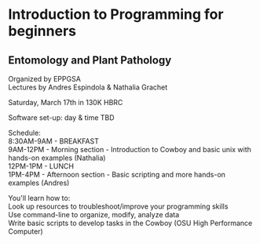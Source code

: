 # Introduction to Programming for beginners
## Entomology and Plant Pathology

Organized by EPPGSA  
Lectures by Andres Espindola & Nathalia Grachet  

Saturday, March 17th in 130K HBRC  

Software set-up: day & time TBD  


Schedule:  
8:30AM-9AM - BREAKFAST  
9AM-12PM - Morning section - Introduction to Cowboy and basic unix with hands-on examples (Nathalia)  
12PM-1PM - LUNCH  
1PM-4PM - Afternoon section - Basic scripting and more hands-on examples (Andres)  


You'll learn how to:  
Look up resources to troubleshoot/improve your programming skills  
Use command-line to organize, modify, analyze data  
Write basic scripts to develop tasks in the Cowboy (OSU High Performance Computer)  